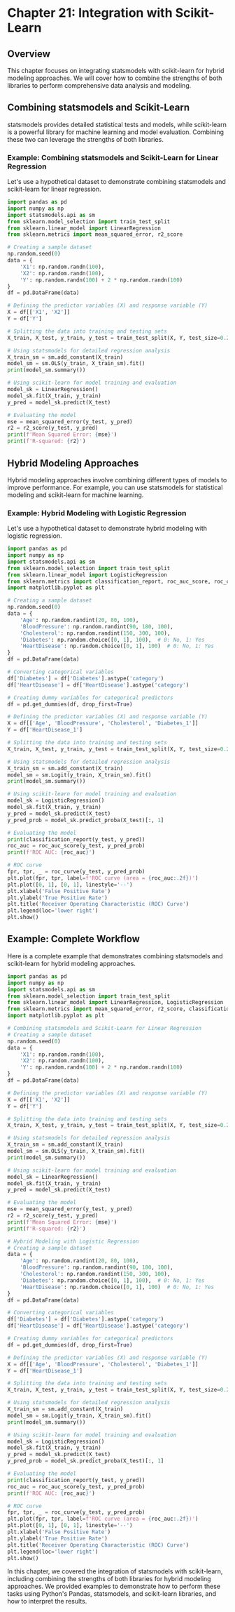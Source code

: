 # Chapter 21: Integration with Scikit-Learn

## Overview
This chapter focuses on integrating statsmodels with scikit-learn for hybrid modeling approaches. We will cover how to combine the strengths of both libraries to perform comprehensive data analysis and modeling.

## Combining statsmodels and Scikit-Learn
statsmodels provides detailed statistical tests and models, while scikit-learn is a powerful library for machine learning and model evaluation. Combining these two can leverage the strengths of both libraries.

### Example: Combining statsmodels and Scikit-Learn for Linear Regression
Let's use a hypothetical dataset to demonstrate combining statsmodels and scikit-learn for linear regression.

```python
import pandas as pd
import numpy as np
import statsmodels.api as sm
from sklearn.model_selection import train_test_split
from sklearn.linear_model import LinearRegression
from sklearn.metrics import mean_squared_error, r2_score

# Creating a sample dataset
np.random.seed(0)
data = {
    'X1': np.random.randn(100),
    'X2': np.random.randn(100),
    'Y': np.random.randn(100) + 2 * np.random.randn(100)
}
df = pd.DataFrame(data)

# Defining the predictor variables (X) and response variable (Y)
X = df[['X1', 'X2']]
Y = df['Y']

# Splitting the data into training and testing sets
X_train, X_test, y_train, y_test = train_test_split(X, Y, test_size=0.2, random_state=0)

# Using statsmodels for detailed regression analysis
X_train_sm = sm.add_constant(X_train)
model_sm = sm.OLS(y_train, X_train_sm).fit()
print(model_sm.summary())

# Using scikit-learn for model training and evaluation
model_sk = LinearRegression()
model_sk.fit(X_train, y_train)
y_pred = model_sk.predict(X_test)

# Evaluating the model
mse = mean_squared_error(y_test, y_pred)
r2 = r2_score(y_test, y_pred)
print(f'Mean Squared Error: {mse}')
print(f'R-squared: {r2}')
```

## Hybrid Modeling Approaches
Hybrid modeling approaches involve combining different types of models to improve performance. For example, you can use statsmodels for statistical modeling and scikit-learn for machine learning.

### Example: Hybrid Modeling with Logistic Regression
Let's use a hypothetical dataset to demonstrate hybrid modeling with logistic regression.

```python
import pandas as pd
import numpy as np
import statsmodels.api as sm
from sklearn.model_selection import train_test_split
from sklearn.linear_model import LogisticRegression
from sklearn.metrics import classification_report, roc_auc_score, roc_curve
import matplotlib.pyplot as plt

# Creating a sample dataset
np.random.seed(0)
data = {
    'Age': np.random.randint(20, 80, 100),
    'BloodPressure': np.random.randint(90, 180, 100),
    'Cholesterol': np.random.randint(150, 300, 100),
    'Diabetes': np.random.choice([0, 1], 100),  # 0: No, 1: Yes
    'HeartDisease': np.random.choice([0, 1], 100)  # 0: No, 1: Yes
}
df = pd.DataFrame(data)

# Converting categorical variables
df['Diabetes'] = df['Diabetes'].astype('category')
df['HeartDisease'] = df['HeartDisease'].astype('category')

# Creating dummy variables for categorical predictors
df = pd.get_dummies(df, drop_first=True)

# Defining the predictor variables (X) and response variable (Y)
X = df[['Age', 'BloodPressure', 'Cholesterol', 'Diabetes_1']]
Y = df['HeartDisease_1']

# Splitting the data into training and testing sets
X_train, X_test, y_train, y_test = train_test_split(X, Y, test_size=0.2, random_state=0)

# Using statsmodels for detailed regression analysis
X_train_sm = sm.add_constant(X_train)
model_sm = sm.Logit(y_train, X_train_sm).fit()
print(model_sm.summary())

# Using scikit-learn for model training and evaluation
model_sk = LogisticRegression()
model_sk.fit(X_train, y_train)
y_pred = model_sk.predict(X_test)
y_pred_prob = model_sk.predict_proba(X_test)[:, 1]

# Evaluating the model
print(classification_report(y_test, y_pred))
roc_auc = roc_auc_score(y_test, y_pred_prob)
print(f'ROC AUC: {roc_auc}')

# ROC curve
fpr, tpr, _ = roc_curve(y_test, y_pred_prob)
plt.plot(fpr, tpr, label=f'ROC curve (area = {roc_auc:.2f})')
plt.plot([0, 1], [0, 1], linestyle='--')
plt.xlabel('False Positive Rate')
plt.ylabel('True Positive Rate')
plt.title('Receiver Operating Characteristic (ROC) Curve')
plt.legend(loc='lower right')
plt.show()
```

## Example: Complete Workflow
Here is a complete example that demonstrates combining statsmodels and scikit-learn for hybrid modeling approaches.

```python
import pandas as pd
import numpy as np
import statsmodels.api as sm
from sklearn.model_selection import train_test_split
from sklearn.linear_model import LinearRegression, LogisticRegression
from sklearn.metrics import mean_squared_error, r2_score, classification_report, roc_auc_score, roc_curve
import matplotlib.pyplot as plt

# Combining statsmodels and Scikit-Learn for Linear Regression
# Creating a sample dataset
np.random.seed(0)
data = {
    'X1': np.random.randn(100),
    'X2': np.random.randn(100),
    'Y': np.random.randn(100) + 2 * np.random.randn(100)
}
df = pd.DataFrame(data)

# Defining the predictor variables (X) and response variable (Y)
X = df[['X1', 'X2']]
Y = df['Y']

# Splitting the data into training and testing sets
X_train, X_test, y_train, y_test = train_test_split(X, Y, test_size=0.2, random_state=0)

# Using statsmodels for detailed regression analysis
X_train_sm = sm.add_constant(X_train)
model_sm = sm.OLS(y_train, X_train_sm).fit()
print(model_sm.summary())

# Using scikit-learn for model training and evaluation
model_sk = LinearRegression()
model_sk.fit(X_train, y_train)
y_pred = model_sk.predict(X_test)

# Evaluating the model
mse = mean_squared_error(y_test, y_pred)
r2 = r2_score(y_test, y_pred)
print(f'Mean Squared Error: {mse}')
print(f'R-squared: {r2}')

# Hybrid Modeling with Logistic Regression
# Creating a sample dataset
data = {
    'Age': np.random.randint(20, 80, 100),
    'BloodPressure': np.random.randint(90, 180, 100),
    'Cholesterol': np.random.randint(150, 300, 100),
    'Diabetes': np.random.choice([0, 1], 100),  # 0: No, 1: Yes
    'HeartDisease': np.random.choice([0, 1], 100)  # 0: No, 1: Yes
}
df = pd.DataFrame(data)

# Converting categorical variables
df['Diabetes'] = df['Diabetes'].astype('category')
df['HeartDisease'] = df['HeartDisease'].astype('category')

# Creating dummy variables for categorical predictors
df = pd.get_dummies(df, drop_first=True)

# Defining the predictor variables (X) and response variable (Y)
X = df[['Age', 'BloodPressure', 'Cholesterol', 'Diabetes_1']]
Y = df['HeartDisease_1']

# Splitting the data into training and testing sets
X_train, X_test, y_train, y_test = train_test_split(X, Y, test_size=0.2, random_state=0)

# Using statsmodels for detailed regression analysis
X_train_sm = sm.add_constant(X_train)
model_sm = sm.Logit(y_train, X_train_sm).fit()
print(model_sm.summary())

# Using scikit-learn for model training and evaluation
model_sk = LogisticRegression()
model_sk.fit(X_train, y_train)
y_pred = model_sk.predict(X_test)
y_pred_prob = model_sk.predict_proba(X_test)[:, 1]

# Evaluating the model
print(classification_report(y_test, y_pred))
roc_auc = roc_auc_score(y_test, y_pred_prob)
print(f'ROC AUC: {roc_auc}')

# ROC curve
fpr, tpr, _ = roc_curve(y_test, y_pred_prob)
plt.plot(fpr, tpr, label=f'ROC curve (area = {roc_auc:.2f})')
plt.plot([0, 1], [0, 1], linestyle='--')
plt.xlabel('False Positive Rate')
plt.ylabel('True Positive Rate')
plt.title('Receiver Operating Characteristic (ROC) Curve')
plt.legend(loc='lower right')
plt.show()
```

In this chapter, we covered the integration of statsmodels with scikit-learn, including combining the strengths of both libraries for hybrid modeling approaches. We provided examples to demonstrate how to perform these tasks using Python's Pandas, statsmodels, and scikit-learn libraries, and how to interpret the results.
